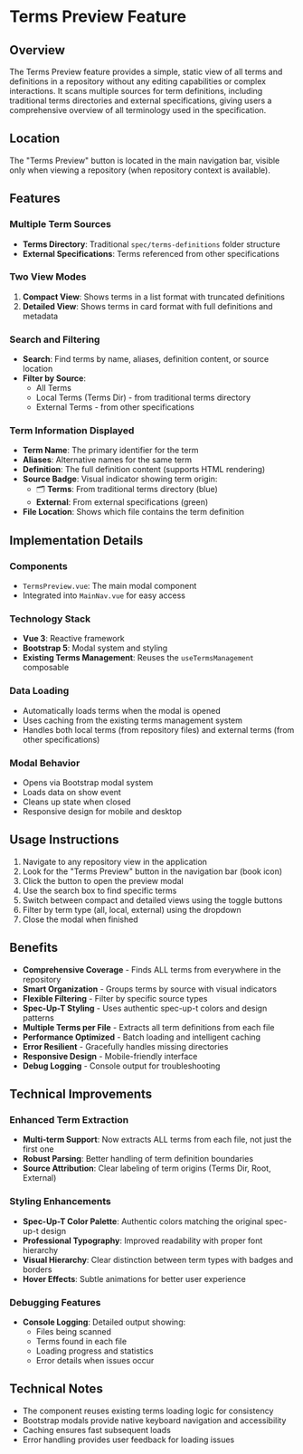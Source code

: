 # Terms Preview Feature

## Overview

The Terms Preview feature provides a simple, static view of all terms and definitions in a repository without any editing capabilities or complex interactions. It scans multiple sources for term definitions, including traditional terms directories and external specifications, giving users a comprehensive overview of all terminology used in the specification.

## Location

The "Terms Preview" button is located in the main navigation bar, visible only when viewing a repository (when repository context is available).

## Features

### Multiple Term Sources
- **Terms Directory**: Traditional `spec/terms-definitions` folder structure
- **External Specifications**: Terms referenced from other specifications

### Two View Modes
1. **Compact View**: Shows terms in a list format with truncated definitions
2. **Detailed View**: Shows terms in card format with full definitions and metadata

### Search and Filtering

- **Search**: Find terms by name, aliases, definition content, or source location
- **Filter by Source**:
  - All Terms
  - Local Terms (Terms Dir) - from traditional terms directory
  - External Terms - from other specifications

### Term Information Displayed

- **Term Name**: The primary identifier for the term
- **Aliases**: Alternative names for the same term
- **Definition**: The full definition content (supports HTML rendering)
- **Source Badge**: Visual indicator showing term origin:
  - 🗂️ **Terms**: From traditional terms directory (blue)
  -  **External**: From external specifications (green)
- **File Location**: Shows which file contains the term definition

## Implementation Details

### Components
- `TermsPreview.vue`: The main modal component
- Integrated into `MainNav.vue` for easy access

### Technology Stack
- **Vue 3**: Reactive framework
- **Bootstrap 5**: Modal system and styling
- **Existing Terms Management**: Reuses the `useTermsManagement` composable

### Data Loading
- Automatically loads terms when the modal is opened
- Uses caching from the existing terms management system
- Handles both local terms (from repository files) and external terms (from other specifications)

### Modal Behavior
- Opens via Bootstrap modal system
- Loads data on show event
- Cleans up state when closed
- Responsive design for mobile and desktop

## Usage Instructions

1. Navigate to any repository view in the application
2. Look for the "Terms Preview" button in the navigation bar (book icon)
3. Click the button to open the preview modal
4. Use the search box to find specific terms
5. Switch between compact and detailed views using the toggle buttons
6. Filter by term type (all, local, external) using the dropdown
7. Close the modal when finished

## Benefits

- **Comprehensive Coverage** - Finds ALL terms from everywhere in the repository
- **Smart Organization** - Groups terms by source with visual indicators
- **Flexible Filtering** - Filter by specific source types
- **Spec-Up-T Styling** - Uses authentic spec-up-t colors and design patterns
- **Multiple Terms per File** - Extracts all term definitions from each file
- **Performance Optimized** - Batch loading and intelligent caching
- **Error Resilient** - Gracefully handles missing directories
- **Responsive Design** - Mobile-friendly interface
- **Debug Logging** - Console output for troubleshooting

## Technical Improvements

### Enhanced Term Extraction
- **Multi-term Support**: Now extracts ALL terms from each file, not just the first one
- **Robust Parsing**: Better handling of term definition boundaries
- **Source Attribution**: Clear labeling of term origins (Terms Dir, Root, External)

### Styling Enhancements
- **Spec-Up-T Color Palette**: Authentic colors matching the original spec-up-t design
- **Professional Typography**: Improved readability with proper font hierarchy  
- **Visual Hierarchy**: Clear distinction between term types with badges and borders
- **Hover Effects**: Subtle animations for better user experience

### Debugging Features
- **Console Logging**: Detailed output showing:
  - Files being scanned
  - Terms found in each file
  - Loading progress and statistics
  - Error details when issues occur

## Technical Notes

- The component reuses existing terms loading logic for consistency
- Bootstrap modals provide native keyboard navigation and accessibility
- Caching ensures fast subsequent loads
- Error handling provides user feedback for loading issues
